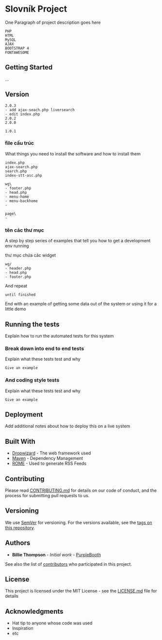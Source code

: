 # Slovník Project

One Paragraph of project description goes here
```
PHP
HTML
MySQL
AJAX
BOOTSTRAP 4
FONTAWESOME

```

## Getting Started
...
## Version

```
2.0.3
- add ajax-seach.php liversearch
- edit index.php
2.0.2
2.0.0

1.0.1
```

### file cấu trúc

What things you need to install the software and how to install them

```
index.php
ajax-search.php
search.php
index-stt-asc.php

wg\
- footer.php
- head.php
- menu-home
- menu-backhome
-

page\
-

```

### tên các thư mục

A step by step series of examples that tell you how to get a development env running

thư mục chứa các widget

```
wg/
- header.php
- head.php
- footer.php

```

And repeat

```
until finished
```

End with an example of getting some data out of the system or using it for a little demo

## Running the tests

Explain how to run the automated tests for this system

### Break down into end to end tests

Explain what these tests test and why

```
Give an example
```

### And coding style tests

Explain what these tests test and why

```
Give an example
```

## Deployment

Add additional notes about how to deploy this on a live system

## Built With

* [Dropwizard](http://www.dropwizard.io/1.0.2/docs/) - The web framework used
* [Maven](https://maven.apache.org/) - Dependency Management
* [ROME](https://rometools.github.io/rome/) - Used to generate RSS Feeds

## Contributing

Please read [CONTRIBUTING.md](https://gist.github.com/PurpleBooth/b24679402957c63ec426) for details on our code of conduct, and the process for submitting pull requests to us.

## Versioning

We use [SemVer](http://semver.org/) for versioning. For the versions available, see the [tags on this repository](https://github.com/your/project/tags). 

## Authors

* **Billie Thompson** - *Initial work* - [PurpleBooth](https://github.com/PurpleBooth)

See also the list of [contributors](https://github.com/your/project/contributors) who participated in this project.

## License

This project is licensed under the MIT License - see the [LICENSE.md](LICENSE.md) file for details

## Acknowledgments

* Hat tip to anyone whose code was used
* Inspiration
* etc
